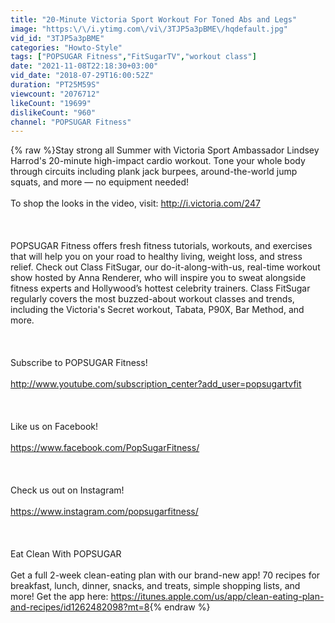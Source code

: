 ```yaml
---
title: "20-Minute Victoria Sport Workout For Toned Abs and Legs"
image: "https:\/\/i.ytimg.com\/vi\/3TJP5a3pBME\/hqdefault.jpg"
vid_id: "3TJP5a3pBME"
categories: "Howto-Style"
tags: ["POPSUGAR Fitness","FitSugarTV","workout class"]
date: "2021-11-08T22:18:30+03:00"
vid_date: "2018-07-29T16:00:52Z"
duration: "PT25M59S"
viewcount: "2076712"
likeCount: "19699"
dislikeCount: "960"
channel: "POPSUGAR Fitness"
---
```

{% raw %}Stay strong all Summer with Victoria Sport Ambassador Lindsey Harrod's 20-minute high-impact cardio workout. Tone your whole body through circuits including plank jack burpees, around-the-world jump squats, and more — no equipment needed!<br /><br />To shop the looks in the video, visit: <a rel="nofollow" target="blank" href="http://i.victoria.com/247">http://i.victoria.com/247</a><br /><br /><br /><br />POPSUGAR Fitness offers fresh fitness tutorials, workouts, and exercises that will help you on your road to healthy living, weight loss, and stress relief. Check out Class FitSugar, our do-it-along-with-us, real-time workout show hosted by Anna Renderer, who will inspire you to sweat alongside fitness experts and Hollywood’s hottest celebrity trainers. Class FitSugar regularly covers the most buzzed-about workout classes and trends, including the Victoria's Secret workout, Tabata, P90X, Bar Method, and more.<br /><br /><br /><br />Subscribe to POPSUGAR Fitness!<br /><br /><a rel="nofollow" target="blank" href="http://www.youtube.com/subscription_center?add_user=popsugartvfit">http://www.youtube.com/subscription_center?add_user=popsugartvfit</a><br /><br /><br /><br />Like us on Facebook!<br /><br /><a rel="nofollow" target="blank" href="https://www.facebook.com/PopSugarFitness/">https://www.facebook.com/PopSugarFitness/</a><br /><br /><br /><br />Check us out on Instagram!<br /><br /><a rel="nofollow" target="blank" href="https://www.instagram.com/popsugarfitness/">https://www.instagram.com/popsugarfitness/</a><br /><br /><br /><br />Eat Clean With POPSUGAR<br /><br />Get a full 2-week clean-eating plan with our brand-new app! 70 recipes for breakfast, lunch, dinner, snacks, and treats, simple shopping lists, and more! Get the app here: <a rel="nofollow" target="blank" href="https://itunes.apple.com/us/app/clean-eating-plan-and-recipes/id1262482098?mt=8">https://itunes.apple.com/us/app/clean-eating-plan-and-recipes/id1262482098?mt=8</a>{% endraw %}
